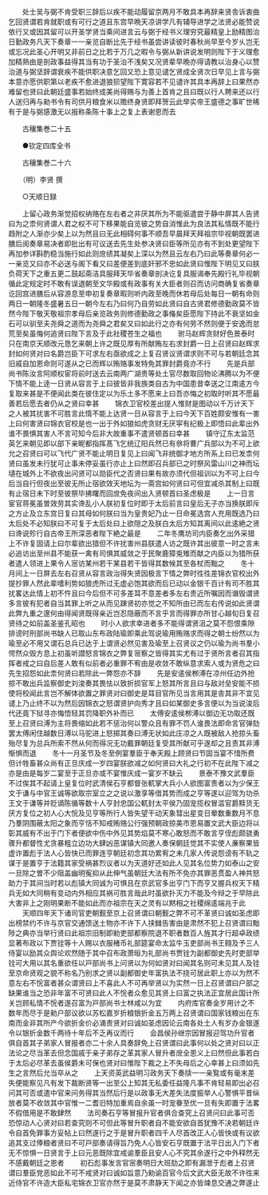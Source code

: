 <!-- { "loadSidebar": true } -->
　　处士吴与弼不肯受职三辞后以疾不能动履留京两月不敢具本再辞来贤舎诉衷曲乞回贤谓若肯就职或有可行之道且东宫早晩天凉讲学凡有辅导进学之法贤必能赞说依行又或因其留可以开圣学贤当乘间进言云与弼于经书义理穷究最精皇上励精图治日勤政务凡天下奏章一一亲览自断比先于经书虽尝讲读彼时春秋尚早至今岁乆岂无或忘况此圣心开明又非前日之比若于万几之暇令与弼从新讲说发明则陛下于义理愈加精熟由是剖政事益得其当有功于圣治不浅矣又况贤辈早晩亦得请教以治身心以赞治道与弼坚辞谓衰疾不能供职决意乞回又恐上意见谴乞贤成全贤次日早见上言与弼本意亦愿供职第以老疾不愈进退狼狈望陛下寛容若不见谴许其具本再辞上曰果然亦难留也贤曰此朝廷盛事若始终成美尚得赐与为善上首肯之且曰既以行人聘来还以行人送归再与勑书令有司供月粮食米以赡终身贤即拜贺云此举实帝王盛德之事旷世稀有于是与弼感激无以报称条陈十事上之复上表谢恩而去

　　古穰集巻二十五

　　●钦定四库全书

　　古穰集巻二十六

　　（明）李贤 撰

　　○天顺日録

　　上留心政务渐觉招权纳赂在左右者之非厌其所为不能驱遣尝于静中屏其人告贤曰为之柰何贤谓人君之权不可下移果能自览彼之势自消惟此为良法其私情既不能行趋附之人渐亦少矣上以为然且曰无此相碍何事不顺吾早晨拜天拜祖宗毕视朝既罢进膳后阅奏章易决者即批出有可议送去先生处参决贤曰臣等所见亦有不到处更望陛下再加参详斟酌稳当施行如此则庻绩其凝矣上深以为然且云左右乃曰此等奏章何必一一亲览又曰亦不必送与阁下看又曰差便差到底奸邪不忠如此贤曰惟陛下明见又曰朕负荷天下之重五更二鼓起斋洁具服拜天毕省奏章剖决讫复具服谒奉先殿行礼毕视朝循此定规定时不敢有误退朝至文华殿或有政事有关大臣者则召而访问商确复省奏章讫回宫进膳后从容游息至申初复奏章暇则听内政至晚而休若母后处每日一朝有命则两日一朝隆冬盛暑五日一朝今左右乃曰何乃自劳如此贤曰自古贤君修德勤政莫不皆然今陛下敬天敬祖宗孝母后亲览政务则修德勤政之事偹矣臣愿陛下持此不衰坚如金石可以驯至夫尧舜之道而为尧舜之君矣又曰如此行之亦有何劳不然则便于安逸而怠荒至矣虽悔何追贤曰陛下言及于此社稷苍生之福也
　　驸马赵辉贪财好色景泰时只在南京天顺改元恳乞来朝上许之既见厚有所献贿左右求封爵一日上召贤曰赵辉求封如何贤对曰名爵岂臣下可求左右亟欲成之上复召贤议贤谓求则不可与若朝廷念其旧戚自加恩命则可遂从之已而辉以贿赂事发特免其罪封爵竟亦不行
　　先是兵部尚书陈汝言阿顺权宦将前时送去云南两广湖贵等处土官尽数取回物论沸腾以为不便下情不能上逹一日贤从容言于上曰彼皆非我族类自古为中国患昔幸送之江南逺方今复取来甚是不便闻此类在彼住定以为乐土多不愿来上曰吾亦悔之初取时听其不愿最善若后愿去者仍从之贤曰幸甚
　　锦衣卫官校差出提人惟财是图动以千万计天下之人被其扰害不可胜言此情不能上达贤一日从容言于上曰今天下百姓颇安惟有一害上曰何害贤曰锦衣官校是也一出于外如狼如虎贪财无厌寜有纪极上即悟曰此辈出外谁不畏惧其害人不言可知今后非大故重事不遣贤顿首曰幸甚
　　镇守辽东太监范英乞来朝见即以部下亲眤都指挥髙飞乞统辽阳兵然已有叅将曹广兵部以为不可上欲允之召贤曰可以飞代广贤不能止明日复见上曰闻飞非统御才地方所系上曰已发柰何贤曰虽发未行犹可止事未停妥虽行亦止上曰然即召兵部已之时祭风雷山川之神而坛壝在城外上不欲夜出问贤可以勋臣代之否贤曰果有故亦须代但祖训以为不可上曰今后当自行但夜出至彼无所止宿欲效天地坛为一斋宫如何贤曰可但宜减杀其制上曰既有止宿日未下时至彼祭毕拂曙而回庻免夜间出入贤顿首曰圣虑极是
　　上一日言宦官蒋冕虽曽效劳其实谗乱小人朕初复位时即于太后前言曰皇后无子亦当换朕即斥之方止及立东宫日复曰其母如何朕曰当为皇贵妃乃止一日命冕选宫人充用既选乃曰太后处不必知朕曰不可复于太后处曰上欲隠之及朕白太后方知其离间以此逺絶之贤曰谗说殄行自古帝王所深恶者陛下絶之最是
　　二年冬鹰坊司内臣奏乞出外采猎上不许复固请上曰尔辈欲出猎但不许扰害州县朕遣人访之既许其出彼意一时之言未必追访出至州县不能获一禽有司惧其威敛之于民聚鹿獐兎雉而献之内臣以为猎所获者遣人领进上果令人宻访某州若干某县若干皆得其数候其至各杖而黜之
　　冬十月间上一日屏去左右召贤从容言政治得失贤因极言下情之弊时徃徃差锦衣官校出外提抄罪人然此辈嗜利势如狼虎所过无虚必饱其欲而后已动以金银千百计有司不胜其扰畧达此情上初不忤且曰今后但不可多差耳不意差者多左右贵近所嘱因而谮毁谓贤多言彼有犯者自当其罪上听之从而见踈贤初亦觉之不知所由已而左右传说如此贤谓此弊九重之邃何由得闻贤既得亲近岂忍隠蔽而不言乎言而得罪亦所甘心越旬日复召贤待之如前盖圣鉴孔昭也
　　时小人欲求幸进者多不能得谓贤沮之莫不怨恨乘隙排谤时刑部尚书缺人已取山东布政陆瑜即乘此驾说瑜用贿赂求而得之朝士纷然以为瑜至必不用又谓石总兵已达于上谓贤必然见害及瑜至上召贤议之仍以瑜为尚书羣小愕然众毁方息上初虽听譛怒言锦衣之弊复宻察之皆得其实尤有过于贤所言者召其指挥者戒之曰自后差人敢有似前者必重罪不宥由是收敛不敢纵意求索人或为贤危之曰先生招怨如此柰何贤曰若除此一弊怨亦不辞
　　先是安逺侯栁溥在凉州任边外抢掠不敢出兵监察御史刘浚奏其畏怯以致折损官军上怒其所言且曰与敌对垒安能不损使将校闻此言岂不解体欲置之罪贤对曰御史是耳目官所见当言用其是舎其非不宜见谴上乃止终不以为然后因锦衣之怒谓贤护向秀才且曰如某御史多言便以为当说浚后代还竟下狱寻亦悔悟轻其罚降职外补而已
　　太傅安逺侯栁溥以御边无功取还既至上召贤曰溥为主将畏缩如此若不惩治何以警众且有罪不罚人谁畏法即命言官弹劾罢太傅闲住越数日溥以马驼进上怒掷其奏曰溥无状如此庄凉之人既被敌人抢掠头畜殆尽复为总兵所索不然从何而得况无功戴罪朝廷复受其所献可乎遂却之且责其非溥惭惧而退
　　冬十一月圣节及冬至例宴羣臣于奉天殿上顾贤曰节固当宴不惜所费但计牲畜甚众尚有正旦庆成一岁四宴朕欲减之如何贤曰大礼之行初不在此陛下减之亦是由是每岁二宴至于正旦亦或不宴惟庆成一宴岁不缺云
　　景泰不豫文武羣臣不过俟其不起请上皇复位时武清侯石亨都督张軏掌大兵小人欲图富贵者以为少保王文于谦与中官王诚等欲取宗室立之之说以激享等借其势而成之亨等遂以迎驾为功杀王文于谦等并贬谪陈循等数十人亨封忠国公軏封太平侯乃固宠揽权冒滥官爵黩货无厌方复位之初人心大恱及见亨等所行人皆失望干动天象彗出星变日晕数重数月不息乃羣阴围蔽太阳之象而亨恬不知戒贿赂公行强预朝政掠美市恩易置文武大臣边将以彰其威有不出于门下者便欲中伤中外见其势焰莫不寒心敢怒而不敢言亨侄彪颇骁勇骤升都督性尤贪暴粗立边功大肆凶恶谋镇大同邀人奏保朝廷觉其不实使人亷察果皆虚诈置彪于法人心皆快已而罪连亨朝廷初念其功累宥之未几家人传说怨谤有不轨之谋于是置亨于法籍其家受祸甚烈议者以为天道好还如此人见其名位势力如泰山之安一旦除之曽不少阻盖幽明寃抑从此伸气虽朝廷大法有所不免亦其罪恶贯盈人神共怒助力于其间当时若以彪镇大同诚为可惧且在京武官多出亨门下而亨又握兵权天下精兵无如大同稍有变动内外相应其祸可胜言哉此时虽欲扑灭力不能及今辩之于早除此大害非上之刚明果断不能如此而亦祖宗在天之灵有以黙相之社稷绵逺端兆于此
　　天顺四年天下诸司官吏朝觐至京上召贤谓曰朝觐之弊不可不革贤曰诚如圣虑即出榜禁约不许与京官交通馈送土物亦不许下人挟雠告害由是肃然不犯上召贤谓曰黜陟之典亦当举行贤曰此祖宗旧制即勑吏部都察院退不职者数百人旌其才行超卓政绩显著布政以下贾铨等十人赐以衣服楮币礼部筵宴命太监牛玉吏部尚书王翱及予三人侍宴以励其众舆论欢然随于其中召布政萧晅为礼部尚书贾铨为副都御史先时吏部举铨可大用以其名重欲任以戸部尚书上问贤以为何如贤对曰闻其名则可未见其人及铨至京命贤观之貌不称名乃别求之贤以副都御史年富执法不挠可居此职上亦以为然不意左右不恱富者甚众谓贤曰上不喜此人不可再举贤以为实然一日上召贤谓曰户部之缺果谁当之恐非年富不可贤曰此人不恱者众愈见其贤上曰富之执法正宜居此国计所关岂顾私情不恱者遂召富为戸部尚书士林咸以为宜
　　内府库官奏金岁用计之不数年而尽于是勑户部议欲以苏松嘉岁折粮银折金五万两上召贤谓曰国家钱粮出在东南而金非其所产今欲折金价必涌贵贤对曰诚如圣虑因论云南各处土人有岁办金银遂令以银折金数千两待十年后不乏再议而行
　　会昌侯孙继宗因冒报迎驾功升官者俱自首其子弟家人冒报者亦二十余人具奏辞免上召贤谓曰此事何以处之贤对曰以正法论之尽当革去但念国戚于亲子弟存之革其家人冒升者庻全恩义上曰然但此事若白于太后必尽革去虽侯爵未可保也贤对曰惟陛下裁之上不失母后之心幸甚上曰须如先生之言然后允当卒从之
　　上天资英武益明习政务天下奏牍一一亲覧或有毫末差失便能察见凡有发下裁断贤等一出至公上知其无私委任益隆凡事不肯轻易即出必召问其可否或遣中官来问务得其当然后行是以政事无大差失法度振举人心警惧平昔纵放者莫不收敛其中官惟一二耆旧特加重焉自余虽一时宠眷至优一旦有失即置于法畧不假借用是不敢肆然
　　法司奏石亨等冒报升官者俱合查究上召贤问曰此事可否恐惊动人心贤对曰若查究则不可但此等冒升职者自不能安欲自首犹豫不决若朝廷许令自首免罪事方妥帖上曰然遂行之于是冒升职者四千人尽首改正人心皆快或有议欲追其支过俸粮者贤曰不可戸部奏请得旨乃免人心皆安石亨既置于法平日出入门下者无不惊惧一日贤言于上曰元恶既除宜戒谕羣臣且安人心不究其余遂行之中外释然无不感戴朝廷之恩者
　　初石彪事发言官宻奏明日大班劾之即有漏泄于彪者上召贤谓曰羣臣党恶如此不可不戒贤对曰诚如旨意乃勑谕百官今后文武大臣无故不许徃来近侍官不许造大臣私宅锦衣卫官亦然于是莫不肃静天下闻之亦皆竦息交通之弊遂止
